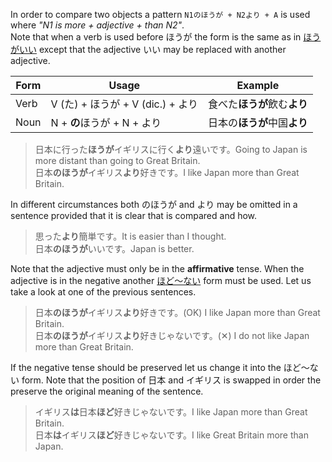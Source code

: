In order to compare two objects a pattern `N1のほうが + N2より + A` is used where *"N1 is more + adjective + than N2"*.  
Note that when a verb is used before ほうが the form is the same as in [ほうがいい](12) except that the adjective いい may be replaced with another adjective.

|Form|Usage|Example|
|-|-|-|
|Verb|V (た) + ほうが + V (dic.) + より|食べた**ほうが**飲む**より**|
|Noun|N + **の**ほうが + N + より|日本の**ほうが**中国**より**|

>日本に行った**ほうが**イギリスに行く**より**遠いです。Going to Japan is more distant than going to Great Britain.  
>日本**のほうが**イギリス**より**好きです。I like Japan more than Great Britain.

In different circumstances both のほうが and より may be omitted in a sentence provided that it is clear that is compared and how.
>思った**より**簡単です。It is easier than I thought.  
>日本**のほうが**いいです。Japan is better.

Note that the adjective must only be in the **affirmative** tense. When the adjective is in the negative another [ほど～ない](240) form must be used. Let us take a look at one of the previous sentences.
>日本**のほうが**イギリス**より**好きです。(OK) I like Japan more than Great Britain.  
>日本**のほうが**イギリス**より**好きじゃないです。(✕) I do not like Japan more than Great Britain.

If the negative tense should be preserved let us change it into the ほど～ない form. Note that the position of 日本 and イギリス is swapped in order the preserve the original meaning of the sentence.
>イギリス**は**日本**ほど**好きじゃないです。I like Japan more than Great Britain.  
>日本**は**イギリス**ほど**好きじゃないです。I like Great Britain more than Japan.